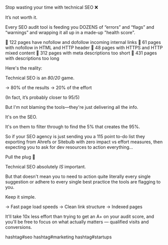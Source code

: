 Stop wasting your time with technical SEO ❌

It’s not worth it.

Every SEO audit tool is feeding you DOZENS of “errors” and “flags” and “warnings” and wrapping it all up in a made-up "health score".

🚨 122 pages have nofollow and dofollow incoming internal links
🚨 61 pages with nofollow in HTML and HTTP header
🚨 48 pages with HTTPS and HTTP mixed content
🚨 312 pages with meta descriptions too short
🚨 431 pages with descriptions too long

Here's the reality:

Technical SEO is an _80/20_ game.

→ 80% of the results
→ 20% of the effort

(In fact, it’s probably closer to 95/5)

But I'm not blaming the tools—they're just delivering all the info.

It's on the SEO.

It's on them to filter through to find the 5% that creates the 95%.

So if your SEO agency is just sending you a 115 point to-do list they exporting from Ahrefs or Sitebulb with zero impact vs effort measures, then expecting you to ask for dev resources to action everything…

Pull the plug 🔌

Technical SEO absolutely _IS_ important.

But that doesn't mean you to need to action quite literally every single suggestion or adhere to every single best practice the tools are flagging to you.

Keep it simple.

→ Fast page load speeds
→ Clean link structure
→ Indexed pages

It'll take 10x less effort than trying to get an A+ on your audit score, and you'll be free to focus on what actually matters — qualified visits and conversions.

hashtag#seo hashtag#marketing hashtag#startups
